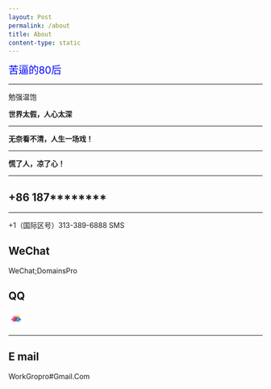 ```yaml
---
layout: Post
permalink: /about
title: About
content-type: static
---
```


<span style="color: #0000ff; font-size: 20px">苦逼的80后</span>

<hr class="rainbow-hr">   

<p class="blue-gradient-text">勉强温饱</p>


**世界太假，人心太深**

***

**无奈看不清，人生一场戏！**

***

**慌了人，凉了心！**

<hr width="100%" color="#a9a9a9" /> 

## +86 187********

<hr width="100%" color="#a9a9a9" />  

<p class="rainbow-text-animated">+1（国际区号）313-389-6888 SMS</p>

## WeChat 
WeChat;DomainsPro 

## QQ

<a href="https://qm.qq.com/q/3oAJ0z7uPm" target="_blank"><img src="/assets/img/qq.png" width="30" height="30" alt="189880100">  </a>


 <hr class="animated-rainbow-hr">
 
## E mail
WorkGropro#Gmail.Com
